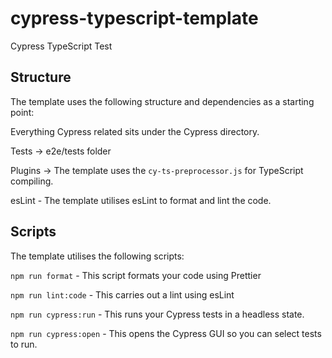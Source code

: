 # cypress-typescript-template
Cypress TypeScript Test

## Structure

The template uses the following structure and dependencies as a starting point:

Everything Cypress related sits under the Cypress directory. 

Tests -> e2e/tests folder 

Plugins -> The template uses the `cy-ts-preprocessor.js` for TypeScript compiling. 

esLint - The template utilises esLint to format and lint the code.

## Scripts 

The template utilises the following scripts:

``npm run format`` - This script formats your code using Prettier

``npm run lint:code`` - This carries out a lint using esLint

``npm run cypress:run`` - This runs your Cypress tests in a headless state.

``npm run cypress:open`` - This opens the Cypress GUI so you can select tests to run.
